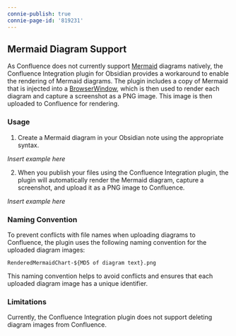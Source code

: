 ```yaml
---
connie-publish: true
connie-page-id: '819231'
---
```

## Mermaid Diagram Support

As Confluence does not currently support [Mermaid](https://mermaid.js.org/) diagrams natively, the Confluence Integration plugin for Obsidian provides a workaround to enable the rendering of Mermaid diagrams. The plugin includes a copy of Mermaid that is injected into a [BrowserWindow](https://www.electronjs.org/docs/latest/api/browser-window), which is then used to render each diagram and capture a screenshot as a PNG image. This image is then uploaded to Confluence for rendering.

### Usage

1. Create a Mermaid diagram in your Obsidian note using the appropriate syntax.

_Insert example here_

2. When you publish your files using the Confluence Integration plugin, the plugin will automatically render the Mermaid diagram, capture a screenshot, and upload it as a PNG image to Confluence.

_Insert example here_

### Naming Convention

To prevent conflicts with file names when uploading diagrams to Confluence, the plugin uses the following naming convention for the uploaded diagram images:

```
RenderedMermaidChart-${MD5 of diagram text}.png
```

This naming convention helps to avoid conflicts and ensures that each uploaded diagram image has a unique identifier.

### Limitations

Currently, the Confluence Integration plugin does not support deleting diagram images from Confluence.
